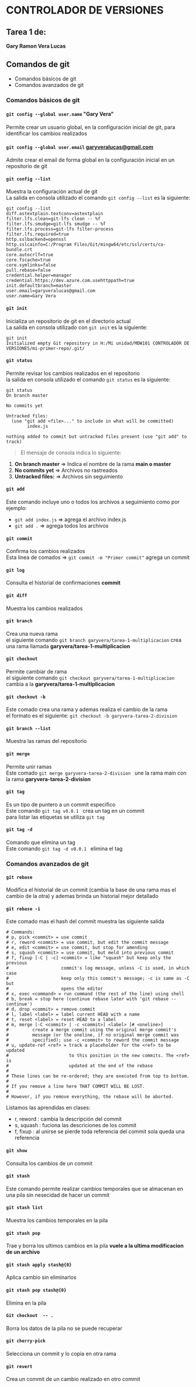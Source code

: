 # CONTROLADOR DE VERSIONES
## Tarea 1 de:
**Gary Ramon Vera Lucas**
## Comandos de git
* Comandos básicos de git
* Comandos avanzados de git
### Comandos básicos de git
#### `git config --global user.name` "Gary Vera"
Permite crear un usuario global, en la configuración inicial de git, para identificar los cambios realizados
 #### `git config --global user.email` garyveralucas@gmail.com
Admite crear el email de forma global en la configuración inicial en un repositorio de git
#### `git config --list`
Muestra la configuración actual de git  
La salida en consola utilizado el comando `git config --list` es la siguiente:
```
git config --list
diff.astextplain.textconv=astextplain
filter.lfs.clean=git-lfs clean -- %f
filter.lfs.smudge=git-lfs smudge -- %f
filter.lfs.process=git-lfs filter-process
filter.lfs.required=true
http.sslbackend=openssl
http.sslcainfo=C:/Program Files/Git/mingw64/etc/ssl/certs/ca-bundle.crt
core.autocrlf=true
core.fscache=true
core.symlinks=false
pull.rebase=false
credential.helper=manager
credential.https://dev.azure.com.usehttppath=true
init.defaultbranch=master
user.email=garyveralucas@gmail.com
user.name=Gary Vera
```
#### `git init`
Inicializa un repositorio de git en el directorio actual  
La salida en consola utilizado con `git init` es la siguiente:
```
git init
Initialized empty Git repository in H:/Mi unidad/MDW101 CONTROLADOR DE VERSIONES/mi-primer-repo/.git/
```

#### `git status`
Permite revisar los cambios realizados en el repositorio   
la salida en consola utilizado el comando `git status` es la siguiente:   
```
git status
On branch master

No commits yet

Untracked files:
  (use "git add <file>..." to include in what will be committed)
        index.js

nothing added to commit but untracked files present (use "git add" to track)
```
> El mensaje de consola indica lo siguiente:
1. **On branch master** => Indica el nombre de la rama **main o master**
1. **No commits yet** => Archivos no rastreados
1. **Untracked files:** => Archivos sin seguimiento

#### `git add`
Este comando incluye uno o todos los archivos a seguimiento como por ejemplo:  
* `git add index.js` => agrega el archivo index.js   
* `git add .` => agrega todos los archivos 

#### `git commit`
Confirma los cambios realizados  
Esta linea de comados => `git commit -m "Primer commit"` agrega un commit 

#### `git log`
Consulta el historial de confirmaciones **commit**

#### `git diff`
Muestra los cambios realizados

#### `git branch`
Crea una nueva rama  
el siguiente comando `git branch garyvera/tarea-1-multiplicacion`
crea una rama llamada **garyvera/tarea-1-multiplicacion**

#### `git checkout`
Permite cambiar de rama  
el siguiente comando `git checkout garyvera/tarea-1-multiplicacion`
cambia a la **garyvera/tarea-1-multiplicacion**

#### `git checkout -b`
Este comado crea una rama y ademas realiza el cambio de la rama  
el formato es el siguiente: `git checkout -b garyvera-tarea-2-division`

#### `git branch --list`
Muestra las ramas del repositorio

#### `git merge`
Permite unir ramas  
Este comado `git merge garyvera-tarea-2-division `  une la rama main con  la rama  **garyvera-tarea-2-division**

#### `git tag`
Es un tipo de puntero a un commit especifico   
Este comando `git tag v0.0.1 `  crea un tag en un commit  
para listar las etiquetas se utiliza `git tag` 

#### `git tag -d`
Comando que elimina un tag   
Este comando `git tag -d v0.0.1 ` elimina el tag 

### Comandos avanzados de git
#### `git rebase`
Modifica el historial de un commit (cambia la base de una rama mas el cambio de la otra) y ademas brinda un historial mejor detallado   

#### `git rebase -i`
Este comado mas el hash del commit muestra las siguiente salida 

```
# Commands:
# p, pick <commit> = use commit
# r, reword <commit> = use commit, but edit the commit message
# e, edit <commit> = use commit, but stop for amending
# s, squash <commit> = use commit, but meld into previous commit
# f, fixup [-C | -c] <commit> = like "squash" but keep only the previous
#                    commit's log message, unless -C is used, in which case
#                    keep only this commit's message; -c is same as -C but
#                    opens the editor
# x, exec <command> = run command (the rest of the line) using shell
# b, break = stop here (continue rebase later with 'git rebase --continue')
# d, drop <commit> = remove commit
# l, label <label> = label current HEAD with a name
# t, reset <label> = reset HEAD to a label
# m, merge [-C <commit> | -c <commit>] <label> [# <oneline>]
#         create a merge commit using the original merge commit's
#         message (or the oneline, if no original merge commit was
#         specified); use -c <commit> to reword the commit message
# u, update-ref <ref> = track a placeholder for the <ref> to be updated
#                       to this position in the new commits. The <ref> is
#                       updated at the end of the rebase
#
# These lines can be re-ordered; they are executed from top to bottom.
#
# If you remove a line here THAT COMMIT WILL BE LOST.
#
# However, if you remove everything, the rebase will be aborted.

```
Listamos las aprendidas en clases:
* r, reword : cambia la descripción del commit
* s, squash : fuciona las descriciones de los commit  
* f, fixup : al unirse se pierde toda referencia del commit sola queda una referencia 

#### `git show`
Consulta los cambios de un commit

#### `git stash`
Este comando permite realizar cambios temporales que se almacenan en una pila sin nesecidad de hacer un commit 

#### `git stash list`
Muestra los cambios temporales en la pila

#### `git stash pop`
Trae y borra los ultimos cambios en la pila **vuele a la ultima modificacion de un archivo**

#### `git stash apply stash@{0}`
Aplica cambio sin eliminarlos

#### `git stash pop stash@{0}`
Elimina en la pila

#### `Git checkout  -- .`
Borra los datos de la pila no se puede recuperar

#### `git cherry-pick`
Selecciona un commit y lo copia en otra rama  

#### `git revert` 
Crea un commit de un cambio realizado en otro commit